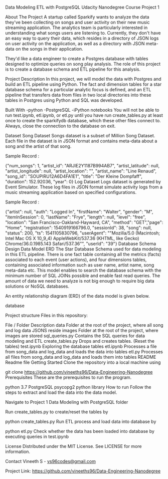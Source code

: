 Data Modeling ETL with PostgreSQL
Udacity Nanodegree Course Project 1

About The Project
A startup called Sparkify wants to analyze the data they've been collecting on songs and user activity on their new music streaming application. The analytics team is particularly interested in understanding what songs users are listening to. Currently, they don't have an easy way to query their data, which resides in a directory of JSON logs on user activity on the application, as well as a directory with JSON meta-data on the songs in their application.

They'd like a data engineer to create a Postgres database with tables designed to optimize queries on song play analysis. The role of this project is to create a database schema and ETL pipeline for this analysis.

Project Description
In this project, we will model the data with Postgres and build an ETL pipeline using Python. The fact and dimension tables for a star database schema for a particular analytic focus is defined, and an ETL pipeline that transfers data from files in two local directories into these tables in Postgres using Python and SQL was developed.

Built With
-python
-PostgreSQL
-iPython notebooks
You will not be able to run test.ipynb, etl.ipynb, or etl.py until you have run create_tables.py at least once to create the sparkifydb database, which these other files connect to. Always, close the connection to the database on exit.

Dataset
Song Dataset
Songs dataset is a subset of Million Song Dataset. Each file in the dataset is in JSON format and contains meta-data about a song and the artist of that song.

Sample Record :

{"num_songs": 1, "artist_id": "ARJIE2Y1187B994AB7", "artist_latitude": null, "artist_longitude": null, "artist_location": "", "artist_name": "Line Renaud", "song_id": "SOUPIRU12A6D4FA1E1", "title": "Der Kleine Dompfaff", "duration": 152.92036, "year": 0}
Log Dataset
Logs dataset is generated by Event Simulator. These log files in JSON format simulate activity logs from a music streaming application based on specified configurations.

Sample Record :

{"artist": null, "auth": "Logged In", "firstName": "Walter", "gender": "M", "itemInSession": 0, "lastName": "Frye", "length": null, "level": "free", "location": "San Francisco-Oakland-Hayward, CA", "method": "GET","page": "Home", "registration": 1540919166796.0, "sessionId": 38, "song": null, "status": 200, "ts": 1541105830796, "userAgent": "\"Mozilla\/5.0 (Macintosh; Intel Mac OS X 10_9_4) AppleWebKit\/537.36 (KHTML, like Gecko) Chrome\/36.0.1985.143 Safari\/537.36\"", "userId": "39"}
Database Schema Design
Data Model ERD
The Star Database Schema used for data modeling in this ETL pipeline. There is one fact table containing all the metrics (facts) associated to each event (user actions), and four dimensions tables, containing associated information such as user name, artist name, song meta-data etc. This model enables to search the database schema with the minimum number of SQL JOINs possible and enable fast read queries. The amount of data we need to analyze is not big enough to require big data solutions or NoSQL databases.

An entity relationship diagram (ERD) of the data model is given below.

database

Project structure
Files in this repository:

File / Folder	Description
data	Folder at the root of the project, where all song and log data JSONS reside
images	Folder at the root of the project, where images are stored
sql_queries.py	Contains the SQL queries for data modeling and ETL
create_tables.py	Drops and creates tables. (Reset the tables)
test.ipynb	Exploring the database tables
etl.ipynb	Processes a file from song_data and log_data and loads the data into tables
etl.py	Processes all files from song_data and log_data and loads them into tables
README	Readme file
Getting Started
Clone the repository into a local machine using

git clone https://github.com/vineeths96/Data-Engineering-Nanodegree
Prerequisites
These are the prerequisites to run the program.

python 3.7
PostgreSQL
psycopg2 python library
How to run
Follow the steps to extract and load the data into the data model.

Navigate to Project 1 Data Modeling with PostgreSQL folder

Run create_tables.py to create/reset the tables by

python create_tables.py
Run ETL process and load data into database by

python etl.py
Check whether the data has been loaded into database by executing queries in test.ipynb

License
Distributed under the MIT License. See LICENSE for more information.

Contact
Vineeth S - vs96codes@gmail.com

Project Link: https://github.com/vineeths96/Data-Engineering-Nanodegree
